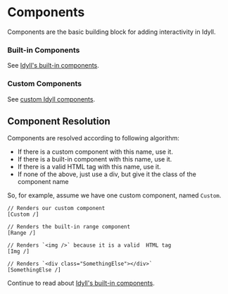 # Components

Components are the basic building block for adding interactivity in Idyll.

### Built-in Components

See [Idyll's built-in components](/components-built-in).

### Custom Components

See [custom Idyll components](/components-custom).

## Component Resolution

Components are resolved according to following algorithm:

* If there is a custom component with this name, use it.
* If there is a built-in component with this name, use it.
* If there is a valid HTML tag with this name, use it.
* If none of the above, just use a div, but give it the class of the component name

So, for example, assume we have one custom component, named `Custom`.

```
// Renders our custom component
[Custom /]

// Renders the built-in range component
[Range /]

// Renders `<img />` because it is a valid  HTML tag
[Img /]

// Renders `<div class="SomethingElse"></div>`
[SomethingElse /]
```

Continue to read about [Idyll's built-in components](/components-built-in).
